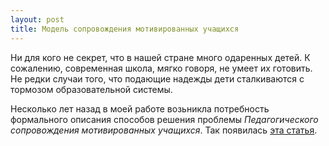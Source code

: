 ```yaml
---
layout: post
title: Модель сопровождения мотивированных учащихся
---
```


Ни для кого не секрет, что в нашей стране много одаренных детей. 
К сожалению, современная школа, мягко говоря, не умеет их готовить. 
Не редки случаи того, что подающие надежды дети сталкиваются с тормозом образовательной системы.
 
Несколько лет назад в моей работе возьникла потребность формального описания способов решения проблемы *Педагогического сопровождения мотивированных учащихся*. Так появилась [эта статья](../Mentoring.pdf).



